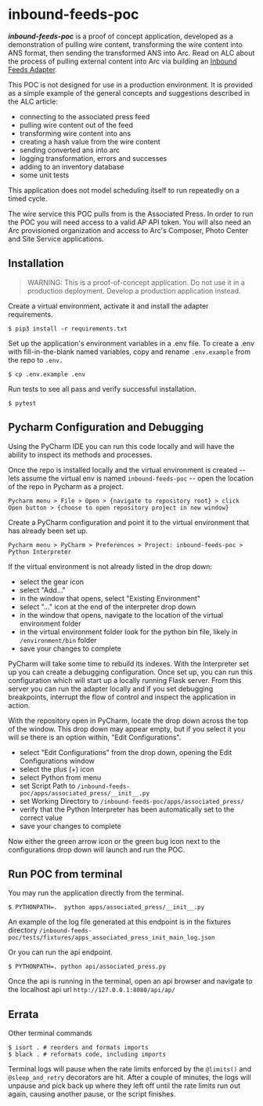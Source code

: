 # inbound-feeds-poc

**_inbound-feeds-poc_** is a proof of concept application, developed as a demonstration of pulling wire content, transforming the wire content into ANS format, then sending the transformed ANS into Arc. Read on ALC about the process of pulling external content into Arc via building an [Inbound Feeds Adapter](https://docs.arcxp.com/en/products/publishing-platform/how-to-ingest-wire-content-using-an-inbound-wires-adapter.html).

This POC is not designed for use in a production environment.  It is provided as a simple example of the general concepts and suggestions described in the ALC article:

- connecting to the associated press feed
- pulling wire content out of the feed
- transforming wire content into ans
- creating a hash value from the wire content
- sending converted ans into arc
- logging transformation, errors and successes
- adding to an inventory database
- some unit tests

This application does not model scheduling itself to run repeatedly on a timed cycle.

The wire service this POC pulls from is the Associated Press.  In order to run the POC you will need access to a valid AP API token. You will also need an Arc provisioned organization and access to Arc's Composer, Photo Center and Site Service applications.

## Installation

> WARNING: This is a proof-of-concept application. Do not use it in a production deployment. Develop a production application instead.

Create a virtual environment, activate it and install the adapter requirements.

``$ pip3 install -r requirements.txt``

Set up the application's environment variables in a .env file.  To create a .env with fill-in-the-blank named variables, copy and rename `.env.example` from the repo to `.env.`

``$ cp .env.example .env``

Run tests to see all pass and verify successful installation.

``$ pytest ``


## Pycharm Configuration and Debugging

Using the PyCharm IDE you can run this code locally and will have the ability to inspect its methods and processes.

Once the repo is installed locally and the virtual environment is created -- lets assume the virtual env is named `inbound-feeds-poc` -- open the location of the repo in Pycharm as a project.

``Pycharm menu > File > Open > {navigate to repository root} > click Open button > {choose to open repository project in new window}``

Create a PyCharm configuration and point it to the virtual environment that has already been set up.

```Pycharm menu > PyCharm > Preferences > Project: inbound-feeds-poc > Python Interpreter```

If the virtual environment is not already listed in the drop down: 

- select the gear icon
- select "Add..."
- in the window that opens, select "Existing Environment"
- select "..." icon at the end of the interpreter drop down
- in the window that opens, navigate to the location of the virtual environment folder
- in the virtual environment folder look for the python bin file, likely in `/environment/bin` folder
- save your changes to complete

PyCharm will take some time to rebuild its indexes.  With the Interpreter set up you can create a debugging configuration.  Once set up, you can run this configuration which will start up a locally running Flask server.  From this server you can run the adapter locally and if you set debugging breakpoints, interrupt the flow of control and inspect the application in action.

With the repository open in PyCharm, locate the drop down across the top of the window. This drop down may appear empty, but if you select it you will se there is an option within, "Edit Configurations".

- select "Edit Configurations" from the drop down, opening the Edit Configurations window
- select the plus (+) icon
- select Python from menu
- set Script Path to `/inbound-feeds-poc/apps/associated_press/__init__.py`
- set Working Directory to `/inbound-feeds-poc/apps/associated_press/`
- verify that the Python Interpreter has been automatically set to the correct value
- save your changes to complete

Now either the green arrow icon or the green bug icon next to the configurations drop down will launch and run the POC.

## Run POC from terminal

You may run the application directly from the terminal.

``$ PYTHONPATH=.  python apps/associated_press/__init__.py ``

An example of the log file generated at this endpoint is in the fixtures directory `/inbound-feeds-poc/tests/fixtures/apps_associated_press_init_main_log.json`

Or you can run the api endpoint. 

`` $ PYTHONPATH=. python api/associated_press.py ``

Once the api is running in the terminal, open an api browser and navigate to the localhost api url `http://127.0.0.1:8080/api/ap/`

## Errata

Other terminal commands
```shell
$ isort . # reorders and formats imports
$ black . # reformats code, including imports

```

Terminal logs will pause when the rate limits enforced by the `@limits()` and `@sleep_and_retry` decorators are hit.  After a couple of minutes, the logs will unpause and pick back up where they left off until the rate limits run out again, causing another pause, or the script finishes.
